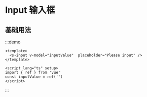 # Input 输入框

## 基础用法

:::demo
```vue
<template>
  <s-input v-model="inputValue"  placeholder="Please input" />
</template>

<script lang="ts" setup>
import { ref } from 'vue'
const inputValue = ref('')
</script>
```
:::

<!-- ## 禁用状态

:::demo 通过 `disabled` 属性指定是否禁用 input 组件
```vue
<template>
  <s-input
    v-model="inputValue"
    disabled
    placeholder="Please input"
  />
</template>

<script setup>
import { ref } from 'vue'
const inputValue = ref('')
</script>
```
::: -->


<!-- ## 禁用状态

:::demo
::: -->